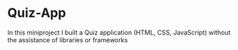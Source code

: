 # Quiz-App
In this miniproject I built a Quiz application (HTML, CSS, JavaScript) without the assistance of libraries or frameworks
